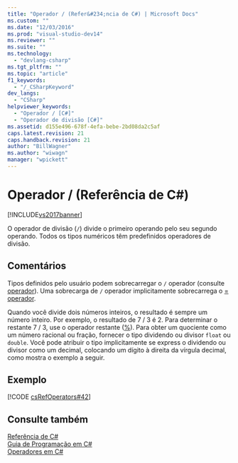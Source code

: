 ```yaml
---
title: "Operador / (Refer&#234;ncia de C#) | Microsoft Docs"
ms.custom: ""
ms.date: "12/03/2016"
ms.prod: "visual-studio-dev14"
ms.reviewer: ""
ms.suite: ""
ms.technology: 
  - "devlang-csharp"
ms.tgt_pltfrm: ""
ms.topic: "article"
f1_keywords: 
  - "/_CSharpKeyword"
dev_langs: 
  - "CSharp"
helpviewer_keywords: 
  - "Operador / [C#]"
  - "Operador de divisão [C#]"
ms.assetid: d155e496-678f-4efa-bebe-2bd08da2c5af
caps.latest.revision: 21
caps.handback.revision: 21
author: "BillWagner"
ms.author: "wiwagn"
manager: "wpickett"
---
```

# Operador / (Refer&#234;ncia de C#)
[!INCLUDE[vs2017banner](../../../csharp/includes/vs2017banner.md)]

O operador de divisão \(`/`\) divide o primeiro operando pelo seu segundo operando.  Todos os tipos numéricos têm predefinidos operadores de divisão.  
  
## Comentários  
 Tipos definidos pelo usuário podem sobrecarregar o `/` operador \(consulte  [operador](../../../csharp/language-reference/keywords/operator.md)\).  Uma sobrecarga de `/` operador implicitamente sobrecarrega o  [\= operador](../../../csharp/language-reference/operators/subtraction-assignment-operator.md).  
  
 Quando você divide dois números inteiros, o resultado é sempre um número inteiro.  Por exemplo, o resultado de 7 \/ 3 é 2.  Para determinar o restante 7 \/ 3, use o operador restante \([%](../../../csharp/language-reference/operators/modulus-operator.md)\).  Para obter um quociente como um número racional ou fração, fornecer o tipo dividendo ou divisor `float` ou `double`.  Você pode atribuir o tipo implicitamente se express o dividendo ou divisor como um decimal, colocando um dígito à direita da vírgula decimal, como mostra o exemplo a seguir.  
  
## Exemplo  
 [!CODE [csRefOperators#42](../CodeSnippet/VS_Snippets_VBCSharp/csrefOperators#42)]  
  
## Consulte também  
 [Referência de C\#](../../../csharp/language-reference/index.md)   
 [Guia de Programação em C\#](../../../csharp/programming-guide/index.md)   
 [Operadores em C\#](../../../csharp/language-reference/operators/index.md)